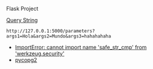Flask Project

[Query String](https://stackoverflow.com/questions/11774265/how-do-you-access-the-query-string-in-flask-routes)

```
http://127.0.0.1:5000/parameters?args1=Hola&args2=Mundo&args3=hahahahaha
```

- [ImportError: cannot import name 'safe_str_cmp' from 'werkzeug.security'](https://stackoverflow.com/questions/71652965/importerror-cannot-import-name-safe-str-cmp-from-werkzeug-security)
- [pycopg2](https://stackoverflow.com/questions/62688256/sqlalchemy-exc-nosuchmoduleerror-cant-load-plugin-sqlalchemy-dialectspostgre)